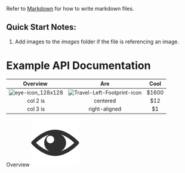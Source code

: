Refer to [Markdown](http://daringfireball.net/projects/markdown/) for how to write markdown files.
## Quick Start Notes:
1. Add images to the *images* folder if the file is referencing an image.

# Example API Documentation
|  Overview ![<i class="fab fa-markdown"></i>](images/seed.jpg)  	|      Are      	|  Cool 	|
|:--------:	|:-------------:	|:-----:	|
| ![eye-icon_128x128](http://icons.iconarchive.com/icons/iconsmind/outline/128/Play-Music-icon.png) 	|  ![Travel-Left-Footprint-icon](http://icons.iconarchive.com/icons/icons8/windows-8/128/Travel-Left-Footprint-icon.png) 	| $1600 	|
| col 2 is 	|    centered   	|  $12  	|
| col 3 is 	| right-aligned 	|   $1  	|

Overview ![eye-icon_128x128](images/eye-icon_128x128.png)